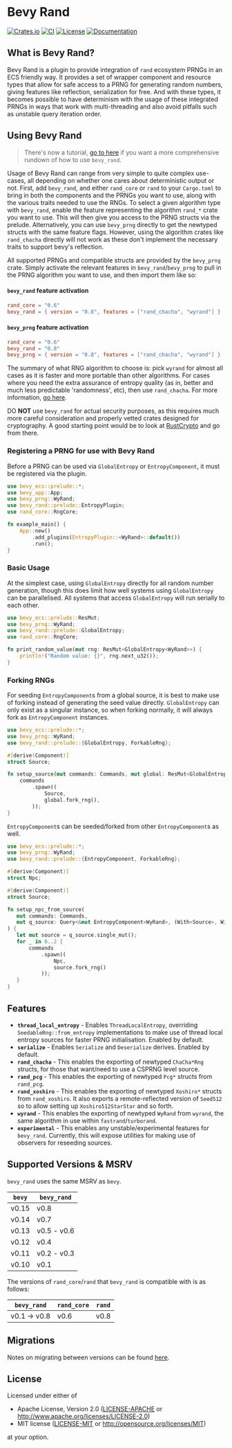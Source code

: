 # Bevy Rand

[![Crates.io](https://img.shields.io/crates/v/bevy_rand.svg)](https://crates.io/crates/bevy_rand)
[![CI](https://github.com/Bluefinger/bevy_rand/actions/workflows/ci.yml/badge.svg)](https://github.com/Bluefinger/bevy_rand/actions/workflows/ci.yml)
[![License](https://img.shields.io/badge/license-Apache--2.0_OR_MIT-blue.svg)](https://github.com/Bluefinger/bevy_rand)
[![Documentation](https://docs.rs/bevy_rand/badge.svg)](https://docs.rs/bevy_rand)

## What is Bevy Rand?

Bevy Rand is a plugin to provide integration of `rand` ecosystem PRNGs in an ECS friendly way. It provides a set of wrapper component and resource types that allow for safe access to a PRNG for generating random numbers, giving features like reflection, serialization for free. And with these types, it becomes possible to have determinism with the usage of these integrated PRNGs in ways that work with multi-threading and also avoid pitfalls such as unstable query iteration order.

## Using Bevy Rand

> There's now a tutorial, [go to here](https://docs.rs/bevy_rand/latest/bevy_rand/tutorial/index.html) if you want a more comprehensive rundown of how to use `bevy_rand`.

Usage of Bevy Rand can range from very simple to quite complex use-cases, all depending on whether one cares about deterministic output or not. First, add `bevy_rand`, and either `rand_core` or `rand` to your `Cargo.toml` to bring in both the components and the PRNGs you want to use, along with the various traits needed to use the RNGs. To select a given algorithm type with `bevy_rand`, enable the feature representing the algorithm `rand_*` crate you want to use. This will then give you access to the PRNG structs via the prelude. Alternatively, you can use `bevy_prng` directly to get the newtyped structs with the same feature flags. However, using the algorithm crates like `rand_chacha` directly will not work as these don't implement the necessary traits to support bevy's reflection.

All supported PRNGs and compatible structs are provided by the `bevy_prng` crate. Simply activate the relevant features in `bevy_rand`/`bevy_prng` to pull in the PRNG algorithm you want to use, and then import them like so:

#### `bevy_rand` feature activation
```toml
rand_core = "0.6"
bevy_rand = { version = "0.8", features = ["rand_chacha", "wyrand"] }
```

#### `bevy_prng` feature activation
```toml
rand_core = "0.6"
bevy_rand = "0.8"
bevy_prng = { version = "0.8", features = ["rand_chacha", "wyrand"] }
```

The summary of what RNG algorithm to choose is: pick `wyrand` for almost all cases as it is faster and more portable than other algorithms. For cases where you need the extra assurance of entropy quality (as in, better and much less predictable 'randomness', etc), then use `rand_chacha`. For more information, [go here](https://docs.rs/bevy_rand/latest/bevy_rand/tutorial/ch01_choosing_prng/index.html).

DO **NOT** use `bevy_rand` for actual security purposes, as this requires much more careful consideration and properly vetted crates designed for cryptography. A good starting point would be to look at [RustCrypto](https://github.com/RustCrypto) and go from there.

### Registering a PRNG for use with Bevy Rand

Before a PRNG can be used via `GlobalEntropy` or `EntropyComponent`, it must be registered via the plugin.

```rust
use bevy_ecs::prelude::*;
use bevy_app::App;
use bevy_prng::WyRand;
use bevy_rand::prelude::EntropyPlugin;
use rand_core::RngCore;

fn example_main() {
    App::new()
        .add_plugins(EntropyPlugin::<WyRand>::default())
        .run();
}
```

### Basic Usage

At the simplest case, using `GlobalEntropy` directly for all random number generation, though this does limit how well systems using `GlobalEntropy` can be parallelised. All systems that access `GlobalEntropy` will run serially to each other.

```rust
use bevy_ecs::prelude::ResMut;
use bevy_prng::WyRand;
use bevy_rand::prelude::GlobalEntropy;
use rand_core::RngCore;

fn print_random_value(mut rng: ResMut<GlobalEntropy<WyRand>>) {
    println!("Random value: {}", rng.next_u32());
}
```

### Forking RNGs

For seeding `EntropyComponent`s from a global source, it is best to make use of forking instead of generating the seed value directly. `GlobalEntropy` can only exist as a singular instance, so when forking normally, it will always fork as `EntropyComponent` instances.

```rust
use bevy_ecs::prelude::*;
use bevy_prng::WyRand;
use bevy_rand::prelude::{GlobalEntropy, ForkableRng};

#[derive(Component)]
struct Source;

fn setup_source(mut commands: Commands, mut global: ResMut<GlobalEntropy<WyRand>>) {
    commands
        .spawn((
            Source,
            global.fork_rng(),
        ));
}
```

`EntropyComponent`s can be seeded/forked from other `EntropyComponent`s as well.

```rust
use bevy_ecs::prelude::*;
use bevy_prng::WyRand;
use bevy_rand::prelude::{EntropyComponent, ForkableRng};

#[derive(Component)]
struct Npc;

#[derive(Component)]
struct Source;

fn setup_npc_from_source(
   mut commands: Commands,
   mut q_source: Query<&mut EntropyComponent<WyRand>, (With<Source>, Without<Npc>)>,
) {
   let mut source = q_source.single_mut();
   for _ in 0..2 {
       commands
           .spawn((
               Npc,
               source.fork_rng()
           ));
   }
}
```

## Features

- **`thread_local_entropy`** - Enables `ThreadLocalEntropy`, overriding `SeedableRng::from_entropy` implementations to make use of thread local entropy sources for faster PRNG initialisation. Enabled by default.
- **`serialize`** - Enables `Serialize` and `Deserialize` derives. Enabled by default.
- **`rand_chacha`** - This enables the exporting of newtyped `ChaCha*Rng` structs, for those that want/need to use a CSPRNG level source.
- **`rand_pcg`** - This enables the exporting of newtyped `Pcg*` structs from `rand_pcg`.
- **`rand_xoshiro`** - This enables the exporting of newtyped `Xoshiro*` structs from `rand_xoshiro`. It also exports a remote-reflected version of `Seed512` so to allow setting up `Xoshiro512StarStar` and so forth.
- **`wyrand`** - This enables the exporting of newtyped `WyRand` from `wyrand`, the same algorithm in use within `fastrand`/`turborand`.
- **`experimental`** - This enables any unstable/experimental features for `bevy_rand`. Currently, this will expose utilities for making use of observers for reseeding sources.

## Supported Versions & MSRV

`bevy_rand` uses the same MSRV as `bevy`.

| `bevy` | `bevy_rand`  |
| ------ | ------------ |
| v0.15  | v0.8         |
| v0.14  | v0.7         |
| v0.13  | v0.5 - v0.6  |
| v0.12  | v0.4         |
| v0.11  | v0.2 - v0.3  |
| v0.10  | v0.1         |

The versions of `rand_core`/`rand` that `bevy_rand` is compatible with is as follows:

| `bevy_rand`  | `rand_core` | `rand` |
| ------------ | ----------- | ------ |
| v0.1 -> v0.8 | v0.6        | v0.8   |

## Migrations

Notes on migrating between versions can be found [here](MIGRATIONS.md).

## License

Licensed under either of

- Apache License, Version 2.0 ([LICENSE-APACHE](LICENSE-APACHE) or http://www.apache.org/licenses/LICENSE-2.0)
- MIT license ([LICENSE-MIT](LICENSE-MIT) or http://opensource.org/licenses/MIT)

at your option.

